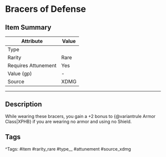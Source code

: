 # Bracers of Defense

## Item Summary

| Attribute            | Value                        |
|----------------------|------------------------------|
| Type                 |   |
| Rarity               | Rare             |
| Requires Attunement  | Yes                |
| Value (gp)           | -    |
| Source               | XDMG |

---

## Description

While wearing these bracers, you gain a +2 bonus to {@variantrule Armor Class|XPHB} if you are wearing no armor and using no Shield.

## Tags

^Tags: #item #rarity_rare #type__ #attunement #source_xdmg